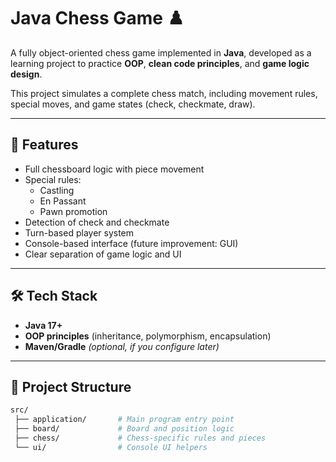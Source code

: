 # Java Chess Game ♟️

A fully object-oriented chess game implemented in **Java**, developed as a learning project to practice **OOP**, **clean code principles**, and **game logic design**.  

This project simulates a complete chess match, including movement rules, special moves, and game states (check, checkmate, draw).

---

## 🚀 Features
- Full chessboard logic with piece movement
- Special rules:
  - Castling
  - En Passant
  - Pawn promotion
- Detection of check and checkmate
- Turn-based player system
- Console-based interface (future improvement: GUI)
- Clear separation of game logic and UI

---

## 🛠️ Tech Stack
- **Java 17+**
- **OOP principles** (inheritance, polymorphism, encapsulation)
- **Maven/Gradle** *(optional, if you configure later)*

---

## 📂 Project Structure
```bash
src/
 ├── application/       # Main program entry point
 ├── board/             # Board and position logic
 ├── chess/             # Chess-specific rules and pieces
 └── ui/                # Console UI helpers
